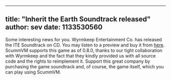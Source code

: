 
---
title: "Inherit the Earth Soundtrack released"
author: sev
date: 1133530560
---

Some interesting news for you. Wyrmkeep Entertainment Co. has released the ITE Soundtrack on CD. You may listen to a preview and buy it from [here](http://www.wyrmkeep.com/ite/music.html). ScummVM supports this game as of 0.8.0, thanks to our tight collaboration with Wyrmkeep and the fact that they kindly provided us with all source code and the rights to reimplement it. Support this great company by purchasing the game soundtrack and, of course, the game itself, which you can play using ScummVM.

